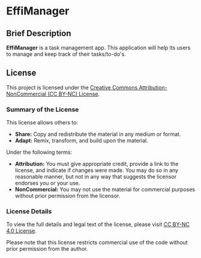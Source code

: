 # EffiManager

## Brief Description

**EffiManager** is a task management app. This application will help its users to manage and keep track of their tasks/to-do's.

## License

This project is licensed under the [Creative Commons Attribution-NonCommercial (CC BY-NC) License](https://creativecommons.org/licenses/by-nc/4.0/).

### Summary of the License

This license allows others to:

- **Share:** Copy and redistribute the material in any medium or format.
- **Adapt:** Remix, transform, and build upon the material.

Under the following terms:

- **Attribution:** You must give appropriate credit, provide a link to the license, and indicate if changes were made. You may do so in any reasonable manner, but not in any way that suggests the licensor endorses you or your use.
- **NonCommercial:** You may not use the material for commercial purposes without prior permission from the licensor.

### License Details

To view the full details and legal text of the license, please visit [CC BY-NC 4.0 License](https://creativecommons.org/licenses/by-nc/4.0/).

Please note that this license restricts commercial use of the code without prior permission from the author.
